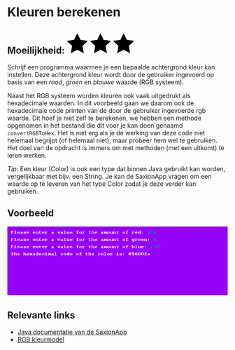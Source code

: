 # Kleuren berekenen
## Moeilijkheid: ![Filled](../resources/star-filled.svg) ![Filled](../resources/star-filled.svg) ![Filled](../resources/star-filled.svg) 

Schrijf een programma waarmee je een bepaalde achtergrond kleur kan instellen. Deze achtergrond kleur wordt door de gebruiker ingevoerd op basis van een _rood_, _groen_ en _blauwe_ waarde (RGB systeem).

Naast het RGB systeem worden kleuren ook vaak uitgedrukt als hexadecimale waarden. In dit voorbeeld gaan we daarom ook de hexadecimale code printen van de door de gebruiker ingevoerde rgb waarde. Dit hoef je niet zelf te berekenen, we hebben een methode opgenomen in het bestand die dit voor je kan doen genaamd `convertRGBToHex`. Het is niet erg als je de werking van deze code niet helemaal begrijpt (of helemaal niet), maar probeer hem wel te gebruiken. Het doel van de opdracht is immers om met methoden (met een uitkomt) te leren werken.

_Tip:_ Een kleur (Color) is ook een type dat binnen Java gebruikt kan worden, vergelijkbaar met bijv. een String. Je kan de SaxionApp vragen om een waarde op te leveren van het type Color zodat je deze verder kan gebruiken.
## Voorbeeld
![Example](sample_output.png)

## Relevante links
* [Java documentatie van de SaxionApp](https://saxionapp.hboictlab.nl/nl/saxion/app/SaxionApp.html)
* [RGB kleurmodel](https://en.wikipedia.org/wiki/RGB_color_model)